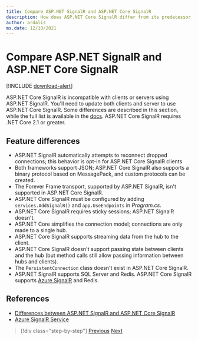 ```yaml
---
title: Compare ASP.NET SignalR and ASP.NET Core SignalR
description: How does ASP.NET Core SignalR differ from its predecessor, ASP.NET SignalR?
author: ardalis
ms.date: 12/10/2021
---
```


# Compare ASP.NET SignalR and ASP.NET Core SignalR

[!INCLUDE [download-alert](includes/download-alert.md)]

ASP.NET Core SignalR is incompatible with clients or servers using ASP.NET SignalR. You'll need to update both clients and server to use ASP.NET Core SignalR. Some differences are described in this section, while the full list is available in the [docs](/aspnet/core/signalr/version-differences). ASP.NET Core SignalR requires .NET Core 2.1 or greater.

## Feature differences

- ASP.NET SignalR automatically attempts to reconnect dropped connections; this behavior is opt-in for ASP.NET Core SignalR clients
- Both frameworks support JSON; ASP.NET Core SignalR also supports a binary protocol based on MessagePack, and custom protocols can be created.
- The Forever Frame transport, supported by ASP.NET SignalR, isn't supported in ASP.NET Core SignalR.
- ASP.NET Core SignalR must be configured by adding `services.AddSignalR()` and `app.UseEndpoints` in _Program.cs_.
- ASP.NET Core SignalR requires sticky sessions; ASP.NET SignalR doesn't.
- ASP.NET Core simplifies the connection model; connections are only made to a single hub.
- ASP.NET Core SignalR supports streaming data from the hub to the client.
- ASP.NET Core SignalR doesn't support passing state between clients and the hub (but method calls still allow passing information between hubs and clients).
- The `PersistentConnection` class doesn't exist in ASP.NET Core SignalR.
- ASP.NET SignalR supports SQL Server and Redis. ASP.NET Core SignalR supports [Azure SignalR](/azure/azure-signalr/) and Redis.

## References

- [Differences between ASP.NET SignalR and ASP.NET Core SignalR](/aspnet/core/signalr/version-differences)
- [Azure SignalR Service](/azure/azure-signalr/)

>[!div class="step-by-step"]
>[Previous](razor-differences.md)
>[Next](testing-differences.md)

